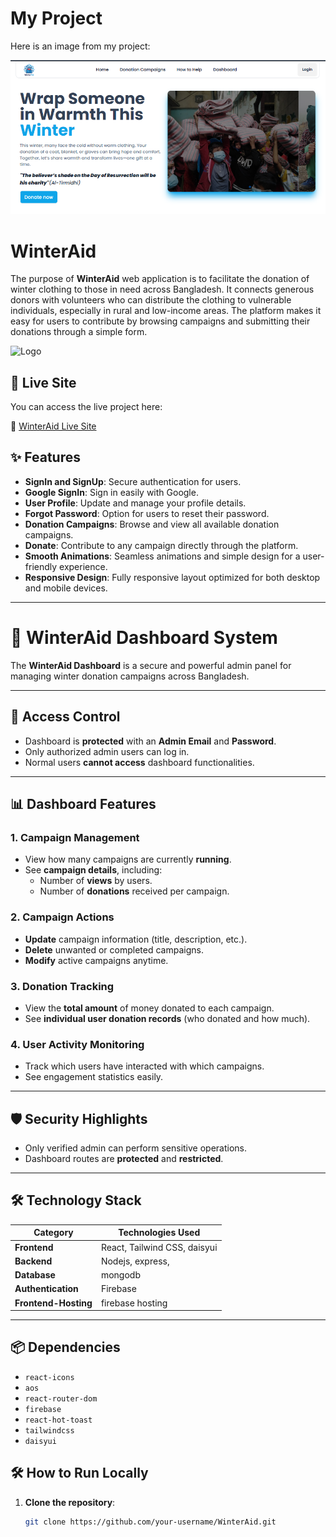 # My Project

Here is an image from my project:

![Project Image](https://github.com/kamrul-islam-sunny/winterAid-final-client-side/blob/main/image.png?raw=true)

# WinterAid

The purpose of **WinterAid** web application is to facilitate the donation of winter clothing to those in need across Bangladesh. It connects generous donors with volunteers who can distribute the clothing to vulnerable individuals, especially in rural and low-income areas. The platform makes it easy for users to contribute by browsing campaigns and submitting their donations through a simple form.

![Logo](https://i.ibb.co.com/6N5q78F/logo.png)

## 🚀 **Live Site**

You can access the live project here:

🔗 [WinterAid Live Site](https://tangerine-kleicha-177215.netlify.app/)

## ✨ **Features**

- **SignIn and SignUp**: Secure authentication for users.
- **Google SignIn**: Sign in easily with Google.
- **User Profile**: Update and manage your profile details.
- **Forgot Password**: Option for users to reset their password.
- **Donation Campaigns**: Browse and view all available donation campaigns.
- **Donate**: Contribute to any campaign directly through the platform.
- **Smooth Animations**: Seamless animations and simple design for a user-friendly experience.
- **Responsive Design**: Fully responsive layout optimized for both desktop and mobile devices.

---

# 🧥 WinterAid Dashboard System

The **WinterAid Dashboard** is a secure and powerful admin panel for managing winter donation campaigns across Bangladesh.

---

## 🔐 Access Control

- Dashboard is **protected** with an **Admin Email** and **Password**.
- Only authorized admin users can log in.
- Normal users **cannot access** dashboard functionalities.

---

## 📊 Dashboard Features

### 1. Campaign Management

- View how many campaigns are currently **running**.
- See **campaign details**, including:
  - Number of **views** by users.
  - Number of **donations** received per campaign.

### 2. Campaign Actions

- **Update** campaign information (title, description, etc.).
- **Delete** unwanted or completed campaigns.
- **Modify** active campaigns anytime.

### 3. Donation Tracking

- View the **total amount** of money donated to each campaign.
- See **individual user donation records** (who donated and how much).

### 4. User Activity Monitoring

- Track which users have interacted with which campaigns.
- See engagement statistics easily.

---

## 🛡️ Security Highlights

- Only verified admin can perform sensitive operations.
- Dashboard routes are **protected** and **restricted**.

---


## 🛠️ Technology Stack

| Category           | Technologies Used                                               |
| ------------------ | --------------------------------------------------------------- |
| **Frontend**       |  React, Tailwind CSS, daisyui                                   |
| **Backend**        | Nodejs, express,                                                |
| **Database**       | mongodb                                                         |
| **Authentication** | Firebase                                                        |
| **Frontend-Hosting**        | firebase hosting                                                          |

---

## 📦 **Dependencies**

- `react-icons`
- `aos`
- `react-router-dom`
- `firebase`
- `react-hot-toast`
- `tailwindcss`
- `daisyui`


## 🛠️ **How to Run Locally**

1. **Clone the repository**:
   ```bash
   git clone https://github.com/your-username/WinterAid.git

